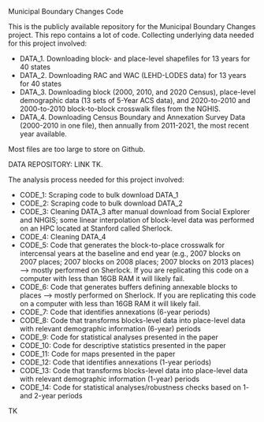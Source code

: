 Municipal Boundary Changes Code 

This is the publicly available repository for the Municipal Boundary Changes project. This repo contains a lot of code. Collecting underlying data needed for this project involved: 

* DATA_1. Downloading block- and place-level shapefiles for 13 years for 40 states 
* DATA_2. Downloading RAC and WAC (LEHD-LODES data) for 13 years for 40 states 
* DATA_3. Downloading block (2000, 2010, and 2020 Census), place-level demographic data (13 sets of 5-Year ACS data), and 2020-to-2010 and 2000-to-2010 block-to-block crosswalk files from the NGHIS. 
* DATA_4. Downloading Census Boundary and Annexation Survey Data (2000-2010 in one file), then annually from 2011-2021, the most recent year available. 

Most files are too large to store on Github. 

DATA REPOSITORY: LINK TK. 

The analysis process needed for this project involved: 
* CODE_1: Scraping code to bulk download DATA_1
* CODE_2: Scraping code to bulk download DATA_2
* CODE_3: Cleaning DATA_3 after manual download from Social Explorer and NHGIS; some linear interpolation of block-level data was performed on an HPC located at Stanford called Sherlock. 
* CODE_4: Cleaning DATA_4 
* CODE_5: Code that generates the block-to-place crosswalk for intercensal years at the baseline and end year (e.g., 2007 blocks on 2007 places; 2007 blocks on 2008 places; 2007 blocks on 2013 places) --> mostly performed on Sherlock. If you are replicating this code on a computer with less than 16GB RAM it will likely fail. 
* CODE_6: Code that generates buffers defining annexable blocks to places --> mostly performed on Sherlock. If you are replicating this code on a computer with less than 16GB RAM it will likely fail. 
* CODE_7: Code that identifies annexations (6-year periods)
* CODE_8: Code that transforms blocks-level data into place-level data with relevant demographic information (6-year) periods
* CODE_9: Code for statistical analyses presented in the paper
* CODE_10: Code for descriptive statistics presented in the paper 
* CODE_11: Code for maps presented in the paper 
* CODE_12: Code that identifies annexations (1-year periods)
* CODE_13: Code that transforms blocks-level data into place-level data with relevant demographic information (1-year) periods
* CODE_14: Code for statistical analyses/robustness checks based on 1- and 2-year periods

TK 
